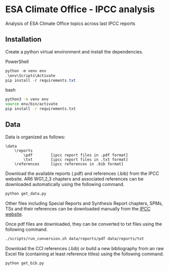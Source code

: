 # ESA Climate Office - IPCC analysis
Analysis of ESA Climate Office topics across last IPCC reports

## Installation

Create a python virtual environment and install the dependencies.

PowerShell

```PowerShell
python -m venv env
.\env\Scripts\Activate
pip install -r requirements.txt
```

bash

```bash
python3 -m venv env
source env/bin/activate
pip install -r requirements.txt
```

## Data

Data is organized as follows:

```
\data
    \reports
        \pdf        [ipcc report files in .pdf format]
        \txt        [ipcc report files in .txt format]
    \references     [ipcc references in .bib format]
```

Download the available reports (.pdf) and references (.bib) from the IPCC website.
AR6 WG1,2,3 chapters and associated references can be downloaded automatically using the following command.

```python
python get_data.py
```

Other files including Special Reports and Synthesis Report chapters, SPMs, TSs and their references can be downloaded manually from the [IPCC website](https://www.ipcc.ch).

Once pdf files are downloaded, they can be converted to txt files using the following command.

```bash
./scripts/run_conversion.sh data/reports/pdf data/reports/txt
```

Download the CCI references (.bib) or build a new bibliography from an raw Excel file (containing at least reference titles) using the following command.

```python
python get_bib.py
```